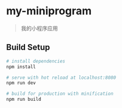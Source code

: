 # my-miniprogram

> 我的小程序应用

## Build Setup

``` bash
# install dependencies
npm install

# serve with hot reload at localhost:8080
npm run dev

# build for production with minification
npm run build
```
